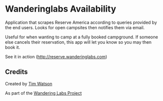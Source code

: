 Wanderinglabs Availability
================

Application that scrapes Reserve America according to queries provided by the end users. Looks for open campsites then notifies them via email.

Useful for when wanting to camp at a fully booked campground. If someone else cancels their reservation, this app will let you know so you may then book it.

See it in action (http://reserve.wanderinglabs.com)

Credits
-----------

Created by [Tim Watson](http://tiwatson.com)

As part of the [Wandering Labs Project](http://wanderinglabs.com)
